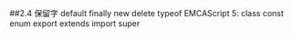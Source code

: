 ##2.4 保留字
default  finally   new delete typeof
EMCAScript 5: class  const  enum  export  extends  import  super

